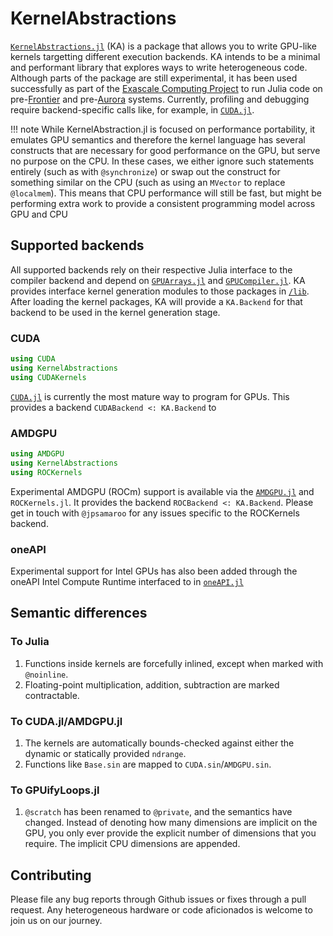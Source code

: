 # KernelAbstractions

[`KernelAbstractions.jl`](https://github.com/JuliaGPU/KernelAbstractions.jl) (KA) is
a package that allows you to write GPU-like kernels targetting different
execution backends. KA intends to be a minimal and
performant
library that explores ways to write heterogeneous code. Although parts of
the package are still experimental, it has been used successfully as part of the
[Exascale Computing Project](https://www.exascaleproject.org/) to run Julia code
on pre-[Frontier](https://www.olcf.ornl.gov/frontier/) and
pre-[Aurora](https://www.alcf.anl.gov/aurora)
systems. Currently, profiling and debugging require backend-specific calls like, for example, in
[`CUDA.jl`](https://cuda.juliagpu.org/dev/development/profiling/).

!!! note
    While KernelAbstraction.jl is focused on performance portability, it emulates GPU semantics and therefore the kernel language has several constructs that are necessary for good performance on the GPU, but serve no purpose on the CPU.
    In these cases, we either ignore such statements entirely (such as with `@synchronize`) or swap out the construct for something similar on the CPU (such as using an `MVector`  to replace `@localmem`).
    This means that CPU performance will still be fast, but might be performing extra work to provide a consistent programming model across GPU and CPU

## Supported backends
All supported backends rely on their respective Julia interface to the compiler
backend and depend on
[`GPUArrays.jl`](https://github.com/JuliaGPU/GPUArrays.jl) and
[`GPUCompiler.jl`](https://github.com/JuliaGPU/GPUCompiler.jl). KA provides
interface kernel generation modules to those packages in
[`/lib`](https://github.com/JuliaGPU/KernelAbstractions.jl/tree/master/lib).
After loading the kernel packages, KA will provide a `KA.Backend` for that
backend to be used in the kernel generation stage.
### CUDA
```julia
using CUDA
using KernelAbstractions
using CUDAKernels
```
[`CUDA.jl`](https://github.com/JuliaGPU/CUDA.jl) is currently the most mature way to program for GPUs.
This provides a backend `CUDABackend <: KA.Backend` to
### AMDGPU
```julia
using AMDGPU
using KernelAbstractions
using ROCKernels
```
Experimental AMDGPU (ROCm) support is available via the
[`AMDGPU.jl`](https://github.com/JuliaGPU/AMDGPU.jl) and `ROCKernels.jl`. It
provides the backend `ROCBackend <: KA.Backend`. Please get in touch with `@jpsamaroo` for
any issues specific to the ROCKernels backend.
###  oneAPI
Experimental support for Intel GPUs has also been added through the oneAPI Intel
Compute Runtime interfaced to in
[`oneAPI.jl`](https://github.com/JuliaGPU/oneAPI.jl)

## Semantic differences

### To Julia

1. Functions inside kernels are forcefully inlined, except when marked with `@noinline`.
2. Floating-point multiplication, addition, subtraction are marked contractable.

### To CUDA.jl/AMDGPU.jl

1. The kernels are automatically bounds-checked against either the dynamic or statically
   provided `ndrange`.
2. Functions like `Base.sin` are mapped to `CUDA.sin`/`AMDGPU.sin`.

### To GPUifyLoops.jl

1. `@scratch` has been renamed to `@private`, and the semantics have changed. Instead
   of denoting how many dimensions are implicit on the GPU, you only ever provide the
   explicit number of dimensions that you require. The implicit CPU dimensions are
   appended.

## Contributing
Please file any bug reports through Github issues or fixes through a pull
request. Any heterogeneous hardware or code aficionados is welcome to join us on
our journey.
